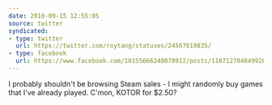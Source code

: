 ```yaml
---
date: 2010-09-15 12:55:05
source: twitter
syndicated:
- type: twitter
  url: https://twitter.com/roytang/statuses/24567019835/
- type: facebook
  url: https://www.facebook.com/10155666240078912/posts/118712704849926
---
```


I probably shouldn't be browsing Steam sales - I might randomly buy games that I've already played. C'mon, KOTOR for $2.50?
